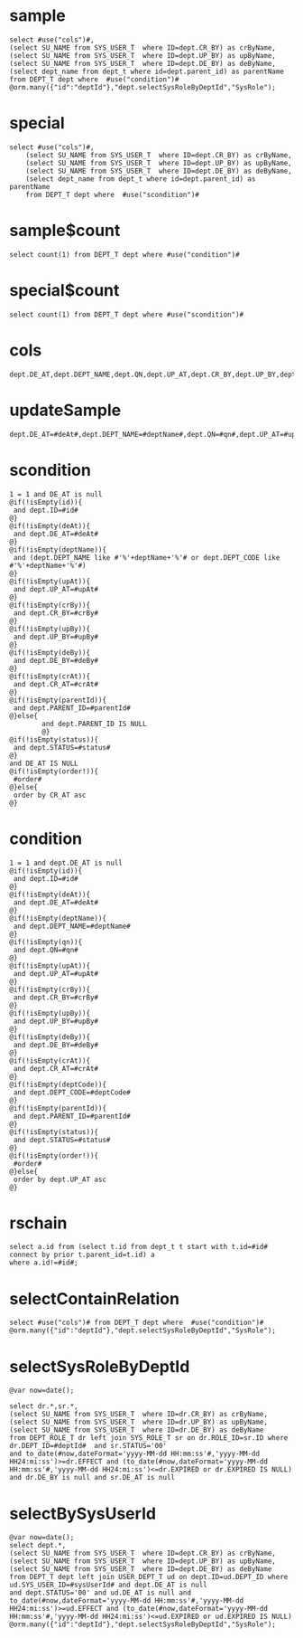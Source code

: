 sample
===

	select #use("cols")#,
	(select SU_NAME from SYS_USER_T  where ID=dept.CR_BY) as crByName,
	(select SU_NAME from SYS_USER_T  where ID=dept.UP_BY) as upByName,
	(select SU_NAME from SYS_USER_T  where ID=dept.DE_BY) as deByName,
	(select dept_name from dept_t where id=dept.parent_id) as parentName
	from DEPT_T dept where  #use("condition")#
	@orm.many({"id":"deptId"},"dept.selectSysRoleByDeptId","SysRole");

special
===

    select #use("cols")#,
    	(select SU_NAME from SYS_USER_T  where ID=dept.CR_BY) as crByName,
    	(select SU_NAME from SYS_USER_T  where ID=dept.UP_BY) as upByName,
    	(select SU_NAME from SYS_USER_T  where ID=dept.DE_BY) as deByName,
    	(select dept_name from dept_t where id=dept.parent_id) as parentName
    	from DEPT_T dept where  #use("scondition")#
    	

sample$count
===
    select count(1) from DEPT_T dept where #use("condition")# 
    


special$count
===
    select count(1) from DEPT_T dept where #use("scondition")#
    
cols
===
	dept.DE_AT,dept.DEPT_NAME,dept.QN,dept.UP_AT,dept.CR_BY,dept.UP_BY,dept.DE_BY,dept.CR_AT,dept.DEPT_CODE,dept.PARENT_ID,dept.STATUS,dept.ID,dept.RS_CHAIN

updateSample
===

	dept.DE_AT=#deAt#,dept.DEPT_NAME=#deptName#,dept.QN=#qn#,dept.UP_AT=#upAt#,dept.CR_BY=#crBy#,dept.UP_BY=#upBy#,dept.DE_BY=#deBy#,dept.CR_AT=#crAt#,dept.DEPT_CODE=#deptCode#,dept.PARENT_ID=#parentId#,dept.STATUS=#status#

scondition
===
    
    1 = 1 and DE_AT is null
    @if(!isEmpty(id)){
     and dept.ID=#id#
    @}
    @if(!isEmpty(deAt)){
     and dept.DE_AT=#deAt#
    @}
    @if(!isEmpty(deptName)){
     and (dept.DEPT_NAME like #'%'+deptName+'%'# or dept.DEPT_CODE like #'%'+deptName+'%'#)
    @}
    @if(!isEmpty(upAt)){
     and dept.UP_AT=#upAt#
    @}
    @if(!isEmpty(crBy)){
     and dept.CR_BY=#crBy#
    @}
    @if(!isEmpty(upBy)){
     and dept.UP_BY=#upBy#
    @}
    @if(!isEmpty(deBy)){
     and dept.DE_BY=#deBy#
    @}
    @if(!isEmpty(crAt)){
     and dept.CR_AT=#crAt#
    @}
    @if(!isEmpty(parentId)){
     and dept.PARENT_ID=#parentId#
    @}else{
            and dept.PARENT_ID IS NULL
            @}
    @if(!isEmpty(status)){
     and dept.STATUS=#status#
    @}
    and DE_AT IS NULL
    @if(!isEmpty(order!)){
     #order#
    @}else{
     order by CR_AT asc
    @}

condition
===

	1 = 1 and dept.DE_AT is null
	@if(!isEmpty(id)){
     and dept.ID=#id#
    @}
	@if(!isEmpty(deAt)){
	 and dept.DE_AT=#deAt#
	@}
	@if(!isEmpty(deptName)){
	 and dept.DEPT_NAME=#deptName#
	@}
	@if(!isEmpty(qn)){
	 and dept.QN=#qn#
	@}
	@if(!isEmpty(upAt)){
	 and dept.UP_AT=#upAt#
	@}
	@if(!isEmpty(crBy)){
	 and dept.CR_BY=#crBy#
	@}
	@if(!isEmpty(upBy)){
	 and dept.UP_BY=#upBy#
	@}
	@if(!isEmpty(deBy)){
	 and dept.DE_BY=#deBy#
	@}
	@if(!isEmpty(crAt)){
	 and dept.CR_AT=#crAt#
	@}
	@if(!isEmpty(deptCode)){
	 and dept.DEPT_CODE=#deptCode#
	@}
	@if(!isEmpty(parentId)){
	 and dept.PARENT_ID=#parentId#
	@}
	@if(!isEmpty(status)){
	 and dept.STATUS=#status#
	@}
    @if(!isEmpty(order!)){
     #order#
    @}else{
     order by dept.UP_AT asc
    @}


rschain
===
    select a.id from (select t.id from dept_t t start with t.id=#id# connect by prior t.parent_id=t.id) a 
    where a.id!=#id#;
selectContainRelation
===
    select #use("cols")# from DEPT_T dept where  #use("condition")#
    @orm.many({"id":"deptId"},"dept.selectSysRoleByDeptId","SysRole");

selectSysRoleByDeptId    
===
    @var now=date();
    
    select dr.*,sr.*,
    (select SU_NAME from SYS_USER_T  where ID=dr.CR_BY) as crByName,
    (select SU_NAME from SYS_USER_T  where ID=dr.UP_BY) as upByName,
    (select SU_NAME from SYS_USER_T  where ID=dr.DE_BY) as deByName
    from DEPT_ROLE_T dr left join SYS_ROLE_T sr on dr.ROLE_ID=sr.ID where dr.DEPT_ID=#deptId#  and sr.STATUS='00'
    and to_date(#now,dateFormat='yyyy-MM-dd HH:mm:ss'#,'yyyy-MM-dd HH24:mi:ss')>=dr.EFFECT and (to_date(#now,dateFormat='yyyy-MM-dd HH:mm:ss'#,'yyyy-MM-dd HH24:mi:ss')<=dr.EXPIRED or dr.EXPIRED IS NULL) and dr.DE_BY is null and sr.DE_AT is null

selectBySysUserId
===
    @var now=date();
    select dept.*,
    (select SU_NAME from SYS_USER_T  where ID=dept.CR_BY) as crByName,
    (select SU_NAME from SYS_USER_T  where ID=dept.UP_BY) as upByName,
    (select SU_NAME from SYS_USER_T  where ID=dept.DE_BY) as deByName
    from DEPT_T dept left join USER_DEPT_T ud on dept.ID=ud.DEPT_ID where ud.SYS_USER_ID=#sysUserId# and dept.DE_AT is null 
    and dept.STATUS='00' and ud.DE_AT is null and to_date(#now,dateFormat='yyyy-MM-dd HH:mm:ss'#,'yyyy-MM-dd HH24:mi:ss')>=ud.EFFECT and (to_date(#now,dateFormat='yyyy-MM-dd HH:mm:ss'#,'yyyy-MM-dd HH24:mi:ss')<=ud.EXPIRED or ud.EXPIRED IS NULL)
    @orm.many({"id":"deptId"},"dept.selectSysRoleByDeptId","SysRole");
